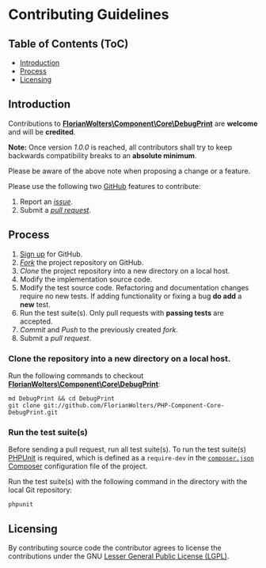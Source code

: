 # Contributing Guidelines

## Table of Contents (ToC)

* [Introduction](#introduction)
* [Process](#process)
* [Licensing](#licensing)

## Introduction

Contributions to [**FlorianWolters\Component\Core\DebugPrint**][10] are
**welcome** and will be **credited**.

**Note:** Once version *1.0.0* is reached, all contributors shall try to keep
backwards compatibility breaks to an **absolute minimum**.

Please be aware of the above note when proposing a change or a feature.

Please use the following two [GitHub][1] features to contribute:

1. Report an [*issue*][11].
2. Submit a [*pull request*][12].

## Process

1. [Sign up][2] for GitHub.
2. [*Fork*][13] the project repository on GitHub.
3. *Clone* the project repository into a new directory on a local host.
4. Modify the implementation source code.
5. Modify the test source code. Refactoring and documentation changes require no
   new tests. If adding functionality or fixing a bug **do add** a **new** test.
6. Run the test suite(s). Only pull requests with **passing tests** are
   accepted.
7. *Commit* and *Push* to the previously created *fork*.
8. Submit a *pull request*.

### Clone the repository into a new directory on a local host.

Run the following commands to checkout
[**FlorianWolters\Component\Core\DebugPrint**][10]:

    md DebugPrint && cd DebugPrint
    git clone git://github.com/FlorianWolters/PHP-Component-Core-DebugPrint.git

### Run the test suite(s)

Before sending a pull request, run all test suite(s). To run the test suite(s)
[PHPUnit][3] is required, which is defined as a `require-dev` in the
[`composer.json`][14] [Composer][4] configuration file of the project.

Run the test suite(s) with the following command in the directory with the local
Git repository:

    phpunit

## Licensing

By contributing source code the contributor agrees to license the contributions
under the GNU [Lesser General Public License (LGPL)][5].

[1]: https://github.com
     "GitHub"
[2]: https://github.com/signup/free
     "Sign up for GitHub"
[3]: https://phpunit.de
     "PHPUnit"
[4]: https://getcomposer.com
     "Composer"
[5]: https://gnu.org/licenses/lgpl.txt
     "GNU Lesser General Public License"
[10]: https://github.com/FlorianWolters/PHP-Component-Core-DebugPrint
      "FlorianWolters/PHP-Component-Core-DebugPrint · GitHub"
[11]: https://github.com/FlorianWolters/PHP-Component-Core-DebugPrint/issues
      "Issues · FlorianWolters/PHP-Component-Core-DebugPrint · GitHub"
[12]: https://github.com/FlorianWolters/PHP-Component-Core-DebugPrint/pulls
      "Pull Requests · FlorianWolters/PHP-Component-Core-DebugPrint · GitHub"
[13]: https://github.com/FlorianWolters/PHP-Component-Core-DebugPrint/fork
      "Fork your own copy of FlorianWolters/PHP-Component-Core-DebugPrint to your account"
[14]: https://github.com/FlorianWolters/PHP-Component-Core-DebugPrint/blob/master/composer.json
      "PHP-Component-Core-DebugPrint/composer.json at master · FlorianWolters/PHP-Component-Core-DebugPrint"
